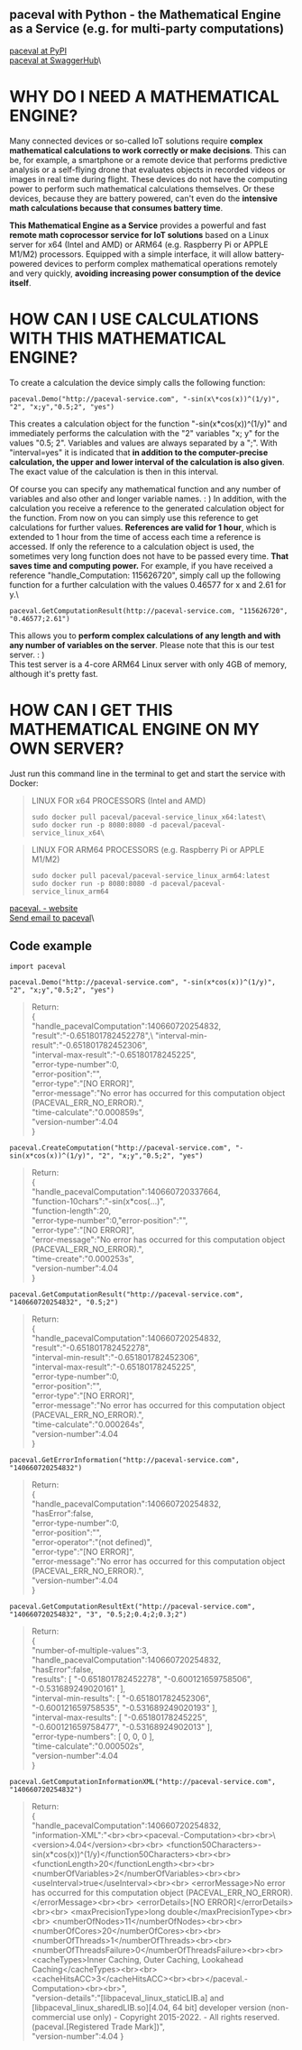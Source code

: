 ## paceval with Python - the Mathematical Engine as a Service (e.g. for multi-party computations)
[paceval at PyPI](https://pypi.org/project/paceval/4.4.0)\
[paceval at SwaggerHub](https://app.swaggerhub.com/apis-docs/paceval/paceval-service/4.04)\
# WHY DO I NEED A MATHEMATICAL ENGINE?
Many connected devices or so-called IoT solutions require **complex mathematical calculations to work correctly or make decisions**. This can be, for example, a smartphone or a remote device that performs predictive analysis or a self-flying drone that evaluates objects in recorded videos or images in real time during flight. These devices do not have the computing power to perform such mathematical calculations themselves. Or these devices, because they are battery powered, can't even do the **intensive math calculations because that consumes battery time**.

**This Mathematical Engine as a Service** provides a powerful and fast **remote math coprocessor service for IoT solutions** based on a Linux server for x64 (Intel and AMD) or ARM64 (e.g. Raspberry Pi or APPLE M1/M2) processors. Equipped with a simple interface, it will allow battery-powered devices to perform complex mathematical operations remotely and very quickly, **avoiding increasing power consumption of the device itself**.

# HOW CAN I USE CALCULATIONS WITH THIS MATHEMATICAL ENGINE?

To create a calculation the device simply calls the following function:
```
paceval.Demo("http://paceval-service.com", "-sin(x\*cos(x))^(1/y)", "2", "x;y","0.5;2", "yes")
```
This creates a calculation object for the function "-sin(x\*cos(x))^(1/y)" and immediately performs the calculation with the "2" variables "x; y" for the values "0.5; 2". Variables and values are always separated by a ";". With "interval=yes" it is indicated that **in addition to the computer-precise calculation, the upper and lower interval of the calculation is also given**. The exact value of the calculation is then in this interval.

Of course you can specify any mathematical function and any number of variables and also other and longer variable names. \: \)
In addition, with the calculation you receive a reference to the generated calculation object for the function. From now on you can simply use this reference to get calculations for further values. **References are valid for 1 hour**, which is extended to 1 hour from the time of access each time a reference is accessed. If only the reference to a calculation object is used, the sometimes very long function does not have to be passed every time. **That saves time and computing power.** For example, if you have received a reference "handle_Computation: 115626720", simply call up the following function for a further calculation with the values 0.46577 for x and 2.61 for y.\
```
paceval.GetComputationResult(http://paceval-service.com, "115626720", "0.46577;2.61")
```
This allows you to **perform complex calculations of any length and with any number of variables on the server**. Please note that this is our test server. : )\
This test server is a 4-core ARM64 Linux server with only 4GB of memory, although it's pretty fast.
# HOW CAN I GET THIS MATHEMATICAL ENGINE ON MY OWN SERVER?
Just run this command line in the terminal to get and start the service with Docker:

>LINUX FOR x64 PROCESSORS (Intel and AMD)
>```
>sudo docker pull paceval/paceval-service_linux_x64:latest\
>sudo docker run -p 8080:8080 -d paceval/paceval-service_linux_x64\
>```


>LINUX FOR ARM64 PROCESSORS (e.g. Raspberry Pi or APPLE M1/M2)
>```
>sudo docker pull paceval/paceval-service_linux_arm64:latest
>sudo docker run -p 8080:8080 -d paceval/paceval-service_linux_arm64
>```

[paceval. - website](https://paceval.com)\
[Send email to paceval](mailto:info@paceval.com)\

## Code example

```
import paceval

paceval.Demo("http://paceval-service.com", "-sin(x*cos(x))^(1/y)", "2", "x;y","0.5;2", "yes")
```
>Return:\
>{\
>	"handle_pacevalComputation":140660720254832,\
>	"result":"-0.651801782452278",\	
>	"interval-min-result":"-0.651801782452306",\
>	"interval-max-result":"-0.65180178245225",\
>	"error-type-number":0,\
>	"error-position":"",\
>	"error-type":"[NO ERROR]",\
>	"error-message":"No error has occurred for this computation object (PACEVAL_ERR_NO_ERROR).",\
>	"time-calculate":"0.000859s",\
>	"version-number":4.04\
>}
```
paceval.CreateComputation("http://paceval-service.com", "-sin(x*cos(x))^(1/y)", "2", "x;y","0.5;2", "yes")
```
>Return:\
{\
	"handle_pacevalComputation":140660720337664,\
	"function-10chars":"-sin(x*cos(...)",\
	"function-length":20,\
	"error-type-number":0,"error-position":"",\
	"error-type":"[NO ERROR]",\
	"error-message":"No error has occurred for this computation object (PACEVAL_ERR_NO_ERROR).",\
	"time-create":"0.000253s",\
	"version-number":4.04\
}
```
paceval.GetComputationResult("http://paceval-service.com", "140660720254832", "0.5;2")
```
>Return:\
{\
	"handle_pacevalComputation":140660720254832,\
	"result":"-0.651801782452278",\
	"interval-min-result":"-0.651801782452306",\
	"interval-max-result":"-0.65180178245225",\
	"error-type-number":0,\
	"error-position":"",\
	"error-type":"[NO ERROR]",\
	"error-message":"No error has occurred for this computation object (PACEVAL_ERR_NO_ERROR).",\
	"time-calculate":"0.000264s",\
	"version-number":4.04\
}
```
paceval.GetErrorInformation("http://paceval-service.com", "140660720254832")
```
>Return:\
{\
   "handle_pacevalComputation":140660720254832,\
   "hasError":false,\
   "error-type-number":0,\
   "error-position":"",\
   "error-operator":"(not defined)",\
   "error-type":"[NO ERROR]",\
   "error-message":"No error has occurred for this computation object (PACEVAL_ERR_NO_ERROR).",\
   "version-number":4.04\
}
```
paceval.GetComputationResultExt("http://paceval-service.com", "140660720254832", "3", "0.5;2;0.4;2;0.3;2")
```
>Return:\
{\
   "number-of-multiple-values":3,\
   "handle_pacevalComputation":140660720254832,\
   "hasError":false,\
   "results"\: \[ 
      "-0.651801782452278",
      "-0.600121659758506",
      "-0.531689249020161"
   ],\
   "interval-min-results": [
      "-0.651801782452306",
      "-0.600121659758535",
      "-0.531689249020193"
   ],\
   "interval-max-results": [
      "-0.65180178245225",
      "-0.600121659758477",
      "-0.53168924902013"
   ],\
   "error-type-numbers": [
      0,
      0,
      0
   ],\
   "time-calculate":"0.000502s",\
   "version-number":4.04\
}
```
paceval.GetComputationInformationXML("http://paceval-service.com", "140660720254832")
```
>Return:\
>{\
>   "handle_pacevalComputation":140660720254832,\
>   "information-XML":"<?xml version=\"1.0\" encoding=\"ISO-8859-1\" standalone=\"yes\"?>\<br>\<br>\<paceval.-Computation>\<br>\<br>\ \<version>4.04\</version>\<br>\<br> \<function50Characters>-sin(x*cos(x))^(1/y)\</function50Characters>\<br>\<br> \<functionLength>20\</functionLength>\<br>\<br> \<numberOfVariables>2\</numberOfVariables>\<br>\<br> \<useInterval>true\</useInterval>\<br>\<br> \<errorMessage>No error has occurred for this computation object (PACEVAL_ERR_NO_ERROR).\</errorMessage>\<br>\<br> \<errorDetails>[NO ERROR]\</errorDetails>\<br>\<br> \<maxPrecisionType>long double\</maxPrecisionType>\<br>\<br> \<numberOfNodes>11\</numberOfNodes>\<br>\<br> \<numberOfCores>20\</numberOfCores>\<br>\<br> \<numberOfThreads>1\</numberOfThreads>\<br>\<br> \<numberOfThreadsFailure>0\</numberOfThreadsFailure>\<br>\<br> \<cacheTypes>Inner Caching, Outer Caching, Lookahead Caching\</cacheTypes>\<br>\<br> \<cacheHitsACC>3\</cacheHitsACC>\<br>\<br></paceval.-Computation>\<br>\<br>",\
   "version-details":"[libpaceval_linux_staticLIB.a] and [libpaceval_linux_sharedLIB.so][4.04, 64 bit] developer version (non-commercial use only) - Copyright 2015-2022. - All rights reserved. (paceval.[Registered Trade Mark])",\
   "version-number":4.04
}